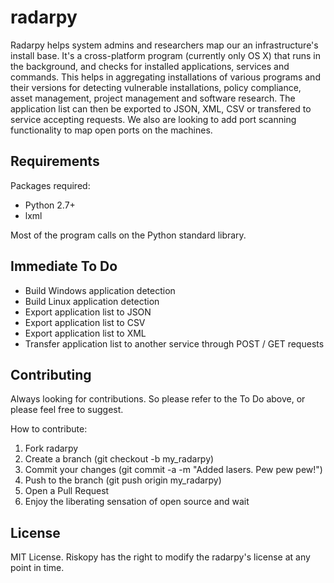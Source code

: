 # radarpy
Radarpy helps system admins and researchers map our an infrastructure's install base. It's a cross-platform program (currently only OS X) that runs in the background, and checks for installed applications, services and commands. This helps in aggregating installations of various programs and their versions for detecting vulnerable installations, policy compliance, asset management, project management and software research. The application list can then be exported to JSON, XML, CSV or transfered to service accepting requests. We also are looking to add port scanning functionality to map open ports on the machines. 

## Requirements
Packages required:
- Python 2.7+
- lxml

Most of the program calls on the Python standard library.

## Immediate To Do 

- Build Windows application detection
- Build Linux application detection
- Export application list to JSON
- Export application list to CSV
- Export application list to XML
- Transfer application list to another service through POST / GET requests

## Contributing
Always looking for contributions. So please refer to the To Do above, or please feel free to suggest.

How to contribute:

1. Fork radarpy
2. Create a branch (git checkout -b my_radarpy)
3. Commit your changes (git commit -a -m "Added lasers. Pew pew pew!")
4. Push to the branch (git push origin my_radarpy)
5. Open a Pull Request
6. Enjoy the liberating sensation of open source and wait

## License 
MIT License. Riskopy has the right to modify the radarpy's license at any point in time. 